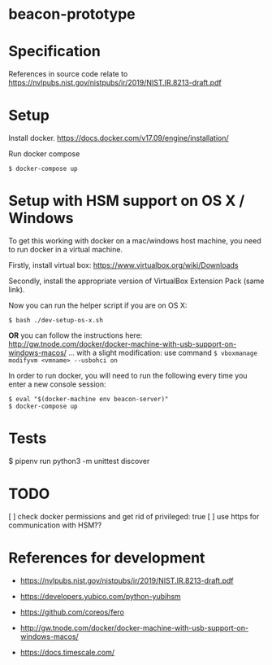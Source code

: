 # beacon-prototype

# Specification

References in source code relate to https://nvlpubs.nist.gov/nistpubs/ir/2019/NIST.IR.8213-draft.pdf

# Setup

Install docker.
https://docs.docker.com/v17.09/engine/installation/

Run docker compose

```
$ docker-compose up
```

# Setup with HSM support on OS X / Windows

To get this working with docker on a mac/windows host machine, you need to run
docker in a virtual machine.

Firstly, install virtual box:
https://www.virtualbox.org/wiki/Downloads

Secondly, install the appropriate version of VirtualBox Extension Pack (same link).

Now you can run the helper script if you are on OS X:

```
$ bash ./dev-setup-os-x.sh
```

**OR** you can follow the instructions here: http://gw.tnode.com/docker/docker-machine-with-usb-support-on-windows-macos/
... with a slight modification: use command `$ vboxmanage modifyvm <vmname> --usbohci on`

In order to run docker, you will need to run the following every time you enter
a new console session:

```
$ eval "$(docker-machine env beacon-server)"
$ docker-compose up
```

# Tests

$ pipenv run python3 -m unittest discover

# TODO

[ ] check docker permissions and get rid of privileged: true
[ ] use https for communication with HSM??

# References for development

* https://nvlpubs.nist.gov/nistpubs/ir/2019/NIST.IR.8213-draft.pdf
* https://developers.yubico.com/python-yubihsm
* https://github.com/coreos/fero
* http://gw.tnode.com/docker/docker-machine-with-usb-support-on-windows-macos/

* https://docs.timescale.com/
